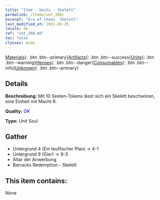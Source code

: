 ```yaml
---
title: "Item - Units - Skelett"
permalink: /Items/unt_208/
excerpt: "Era of Chaos  Skelett"
last_modified_at: 2021-03-25
locale: de
ref: "unt_208.md"
toc: false
classes: wide
---
```

 [Materials](/de/Items/){: .btn .btn--primary}[Artifacts](/de/Items/Artifacts/){: .btn .btn--success}[Units](/de/Items/Units/){: .btn .btn--warning}[Heroes](/de/Items/Heroes/){: .btn .btn--danger}[Consumables](/de/Items/Consumables/){: .btn .btn--info}[Unknown](/de/Items/Unknown/){: .btn .btn--primary}

## Details
 **Beschreibung:** Mit 10 Seelen-Tokens lässt sich ein Skelett beschwören, eine Einheit mit Macht R.

 **Quality:** <span style="color: #0000CD">OK</span>

 **Type:** Unit Soul

## Gather

*    Untergrund 4 (Ein teuflischer Plan) -> 4-1 
*    Untergrund 9 (Gier) -> 9-3 
*    Altar der Anwerbung 
*    Barracks Redemption - Skelett 

## This item contains:

  None

